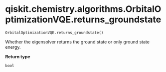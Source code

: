 # qiskit.chemistry.algorithms.OrbitalOptimizationVQE.returns\_groundstate

`OrbitalOptimizationVQE.returns_groundstate()`

Whether the eigensolver returns the ground state or only ground state energy.

**Return type**

`bool`
